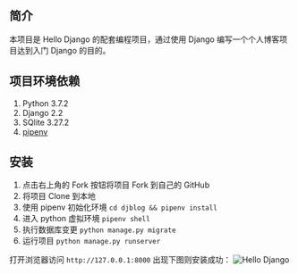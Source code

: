 ## 简介
本项目是 Hello Django 的配套编程项目，通过使用 Django 编写一个个人博客项目达到入门 Django 的目的。

## 项目环境依赖
1. Python 3.7.2
2. Django 2.2
3. SQlite 3.27.2
4. [pipenv](https://github.com/pypa/pipenv)

## 安装
1. 点击右上角的 Fork 按钮将项目 Fork 到自己的 GitHub
2. 将项目 Clone 到本地
3. 使用 pipenv 初始化环境 `cd djblog && pipenv install`
4. 进入 python 虚拟环境 `pipenv shell`
5. 执行数据库变更 `python manage.py migrate`
6. 运行项目 `python manage.py runserver`

打开浏览器访问 `http://127.0.0.1:8000` 出现下图则安装成功：
![Hello Django](http://cdn.defcoding.com/E4DB73AF-5F05-46EF-A9FE-67B8CC574F3B.png)
